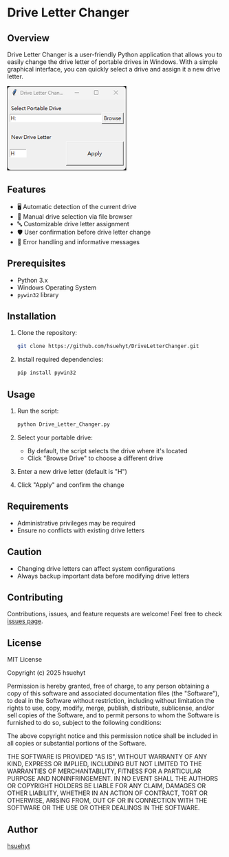# Drive Letter Changer

## Overview

Drive Letter Changer is a user-friendly Python application that allows you to easily change the drive letter of portable drives in Windows. With a simple graphical interface, you can quickly select a drive and assign it a new drive letter.

![Application Screenshot](images/Screenshot%202025-03-27%20104943.png)

## Features

- 🖥️ Automatic detection of the current drive
- 📂 Manual drive selection via file browser
- 🔤 Customizable drive letter assignment
- 🛡️ User confirmation before drive letter change
- 🚨 Error handling and informative messages

## Prerequisites

- Python 3.x
- Windows Operating System
- `pywin32` library

## Installation

1. Clone the repository:
   ```bash
   git clone https://github.com/hsuehyt/DriveLetterChanger.git
   ```

2. Install required dependencies:
   ```bash
   pip install pywin32
   ```

## Usage

1. Run the script:
   ```bash
   python Drive_Letter_Changer.py
   ```

2. Select your portable drive:
   - By default, the script selects the drive where it's located
   - Click "Browse Drive" to choose a different drive

3. Enter a new drive letter (default is "H")

4. Click "Apply" and confirm the change

## Requirements

- Administrative privileges may be required
- Ensure no conflicts with existing drive letters

## Caution

- Changing drive letters can affect system configurations
- Always backup important data before modifying drive letters

## Contributing

Contributions, issues, and feature requests are welcome! Feel free to check [issues page](https://github.com/hsuehyt/DriveLetterChanger/issues).

## License

MIT License

Copyright (c) 2025 hsuehyt

Permission is hereby granted, free of charge, to any person obtaining a copy
of this software and associated documentation files (the "Software"), to deal
in the Software without restriction, including without limitation the rights
to use, copy, modify, merge, publish, distribute, sublicense, and/or sell
copies of the Software, and to permit persons to whom the Software is
furnished to do so, subject to the following conditions:

The above copyright notice and this permission notice shall be included in all
copies or substantial portions of the Software.

THE SOFTWARE IS PROVIDED "AS IS", WITHOUT WARRANTY OF ANY KIND, EXPRESS OR
IMPLIED, INCLUDING BUT NOT LIMITED TO THE WARRANTIES OF MERCHANTABILITY,
FITNESS FOR A PARTICULAR PURPOSE AND NONINFRINGEMENT. IN NO EVENT SHALL THE
AUTHORS OR COPYRIGHT HOLDERS BE LIABLE FOR ANY CLAIM, DAMAGES OR OTHER
LIABILITY, WHETHER IN AN ACTION OF CONTRACT, TORT OR OTHERWISE, ARISING FROM,
OUT OF OR IN CONNECTION WITH THE SOFTWARE OR THE USE OR OTHER DEALINGS IN THE
SOFTWARE.

## Author

[hsuehyt](https://github.com/hsuehyt)
